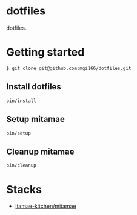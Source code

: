 dotfiles
========

dotfiles.

# Getting started

```
$ git clone git@github.com:mgi166/dotfiles.git
```

## Install dotfiles

```
bin/install
```

## Setup mitamae

```
bin/setup
```

## Cleanup mitamae

```
bin/cleanup
```

# Stacks

* [itamae-kitchen/mitamae](https://github.com/itamae-kitchen/mitamae)
